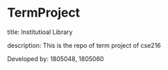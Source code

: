 # TermProject

title: Institutioal Library

description:  This is the repo of term project of cse216

Developed by: 1805048, 1805060
          
